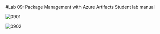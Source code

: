 #Lab 09: Package Management with Azure Artifacts
Student lab manual

![0901](imagesEvidencia8/0901.PNG)

![0902](imagesEvidencia8/0802.PNG)
